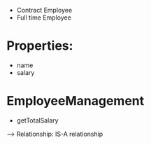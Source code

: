 - Contract Employee
- Full time Employee

# Properties:
- name
- salary


# EmployeeManagement
- getTotalSalary

--> Relationship: IS-A relationship
